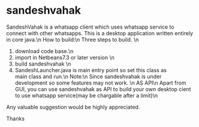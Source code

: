 # sandeshvahak
SandeshVahak is a whatsapp client which uses whatsapp service to connect with other whatsapps. This is a desktop application written entirely in core java.\n
 How to build:\n
 Three steps to build. \n
1. download code base.\n
2. import in Netbeans7.3 or later version \n
3. build sandeshvahak \n
4. SandeshLauncher.java is main entry point so set this class as                                                          
   main class and run.\n
 Note:\n
Since sandeshvahak is under development so some features may not work. \n
 AS API\n
Apart from GUI, you can use sandeshvahak as API to build your own desktop cient to use whatsapp service(may be chargable after a limit)\n
 



Any valuable suggestion would be highly appreciated.

Thanks
